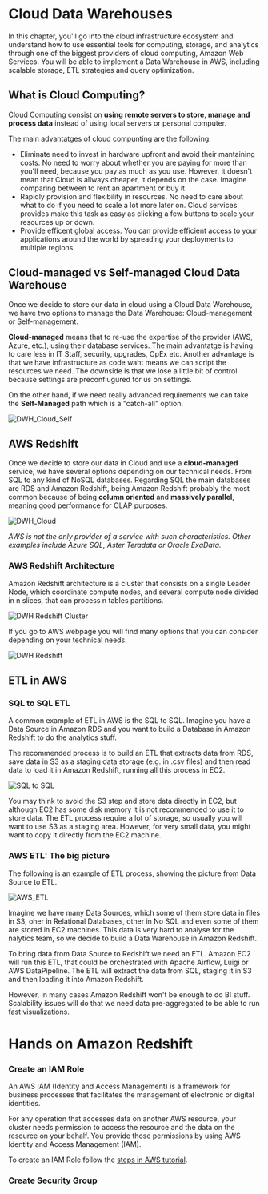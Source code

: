 # Cloud Data Warehouses

In this chapter, you'll go into the cloud infrastructure ecosystem and understand how to use essential tools for computing, storage, and analytics through one of the biggest providers of cloud computing, Amazon Web Services. You will be able to implement a Data Warehouse in AWS, including scalable storage, ETL strategies and query optimization. 


## What is Cloud Computing?

Cloud Computing consist on **using remote servers to store, manage and process data** instead of using local servers or personal computer.

The main advantatges of cloud compunting are the following:

- Eliminate need to invest in hardware upfront and avoid their mantaining costs. No need to worry about whether you are paying for more than you'll need, because you pay as much as you use. However, it doesn't mean that Cloud is allways cheaper, it depends on the case. Imagine comparing between to rent an apartment or buy it.  
- Rapidly provision and flexibility in resources. No need to care about what to do if you need to scale a lot more later on. Cloud services provides make this task as easy as clicking a few buttons to scale your resources up or down.  
- Provide efficent global access. You can provide efficient access to your applications around the world by spreading your deployments to multiple regions.  

## Cloud-managed vs Self-managed Cloud Data Warehouse

Once we decide to store our data in cloud using a Cloud Data Warehouse, we have two options to manage the Data Warehouse: Cloud-management or Self-management.

**Cloud-managed** means that to re-use the expertise of the provider (AWS, Azure, etc.), using their database services. The main advantatge is having to care less in IT Staff, security, upgrades, OpEx etc. Another advantage is that we have infrastructure as code waht means we can script the resources we need. 
The downside is that we lose a little bit of control because settings are preconfiugured for us on settings.  

On the other hand, if we need really advanced requirements we can take the **Self-Managed** path which is a "catch-all" option.  

![DWH_Cloud_Self](img/DWH_Cloud_vs_Self_Managed.PNG)


## AWS Redshift 

Once we decide to store our data in Cloud and use a **cloud-managed** service, we have several options depending on our technical needs. From SQL to any kind of NoSQL databases. Regarding SQL the main databases are RDS and Amazon Redshift, being Amazon Redshift probably the most common because of being **column oriented** and **massively parallel**, meaning good performance for OLAP purposes. 

![DWH_Cloud](img/DWH_Cloud_Managed_SQL.PNG)

*AWS is not the only provider of a service with such characteristics. Other examples include Azure SQL, Aster Teradata or Oracle ExaData.*

### AWS Redshift Architecture

Amazon Redshift architecture is a cluster that consists on a single Leader Node, which coordinate compute nodes, and several compute node divided in n slices, that can process n tables partitions.

![DWH Redshift Cluster](img/DWH_Redshift_Leader_Slices.PNG)

If you go to AWS webpage you will find many options that you can consider depending on your technical needs.

![DWH Redshift](img/DWH_Redshift_Architecture.PNG)

## ETL in AWS

### SQL to SQL ETL

A common example of ETL in AWS is the SQL to SQL. Imagine you have a Data Source in Amazon RDS and you want to build a Database in Amazon Redshift to do the analytics stuff. 

The recommended process is to build an ETL that extracts data from RDS, save data in S3 as a staging data storage (e.g. in .csv files) and then read data to load it in Amazon Redshift, running all this process in EC2. 

![SQL to SQL](img/DWH_ETL_SQL_to_SQL.PNG)

You may think to avoid the S3 step and store data directly in EC2, but although EC2 has some disk memory it is not recommended to use it to store data. The ETL process require a lot of storage, so usually you will want to use S3 as a staging area. However, for very small data, you might want to copy it directly from the EC2 machine.

### AWS ETL: The big picture

The following is an example of ETL process, showing the picture from Data Source to ETL. 

![AWS_ETL](img/DWH_AWS_ETL.PNG)

Imagine we have many Data Sources, which some of them store data in files in S3, oher in Relational Databases, other in No SQL and even some of them are stored in EC2 machines. This data is very hard to analyse for the nalytics team, so we decide to build a Data Warehouse in Amazon Redshift. 

To bring data from Data Source to Redshift we need an ETL. Amazon EC2 will run this ETL, that could be orchestrated with Apache Airflow, Luigi or AWS DataPipeline. The ETL will extract the data from SQL, staging it in S3 and then loading it into Amazon Redshift.

However, in many cases Amazon Redshift won't be enough to do BI stuff. Scalability issues will do that we need data pre-aggregated to be able to run fast visualizations.


# Hands on Amazon Redshift 

### Create an IAM Role

An AWS IAM (Identity and Access Management) is a framework for business processes that facilitates the management of electronic or digital identities. 

For any operation that accesses data on another AWS resource, your cluster needs permission to access the resource and the data on the resource on your behalf. You provide those permissions by using AWS Identity and Access Management (IAM).

To create an IAM Role follow the [steps in AWS tutorial](https://docs.aws.amazon.com/redshift/latest/gsg/rs-gsg-create-an-iam-role.html).

### Create Security Group





